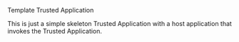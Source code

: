 Template Trusted Application 

This is just a simple skeleton Trusted Application with a host application that
invokes the Trusted Application.

